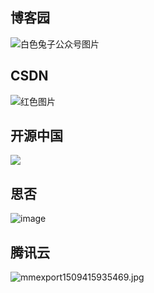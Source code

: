 
## 博客园

![白色兔子公众号图片](https://img2020.cnblogs.com/blog/1246875/202008/1246875-20200822203040972-1191312426.jpg)

## CSDN

![红色图片](https://img-blog.csdnimg.cn/20200823205821154.jpg?x-oss-process=image/watermark,type_ZmFuZ3poZW5naGVpdGk,shadow_10,text_aHR0cHM6Ly9ibG9nLmNzZG4ubmV0L3p5bmRldg==,size_16,color_FFFFFF,t_70#pic_center)

## 开源中国

![](https://oscimg.oschina.net/oscnet/bb304519-8af5-4585-b13b-6c066a8af321.jpg)

## 思否

![image](/img/bVbOHou)

## 腾讯云

![mmexport1509415935469.jpg](https://ask8088-private-1251520898.cn-south.myqcloud.com/developer-images/article/1444122/81gkp4we4l.jpg?q-sign-algorithm=sha1&q-ak=AKID2uZ1FGBdx1pNgjE3KK4YliPpzyjLZvug&q-sign-time=1600268524;1600275724&q-key-time=1600268524;1600275724&q-header-list=&q-url-param-list=&q-signature=838ccd56c20ec853bdce269dcbf2fa5bca652db9)
